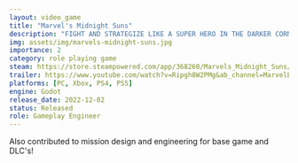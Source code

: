 ```yaml
---
layout: video_game
title: "Marvel's Midnight Suns"
description: "FIGHT AND STRATEGIZE LIKE A SUPER HERO IN THE DARKER CORNERS OF THE MARVEL UNIVERSE. Play as The Hunter, a legendary demon slayer who must lead a team of Super Heroes and supernatural warriors facing apocalyptic threats."
img: assets/img/marvels-midnight-suns.jpg
importance: 2
category: role playing game
steam: https://store.steampowered.com/app/368260/Marvels_Midnight_Suns/
trailer: https://www.youtube.com/watch?v=Ripgh8W2PMg&ab_channel=MarvelEntertainment
platforms: [PC, Xbox, PS4, PS5]
engine: Godot
release_date: 2022-12-02
status: Released
role: Gameplay Engineer
---
```


Also contributed to mission design and engineering for base game and DLC's!
